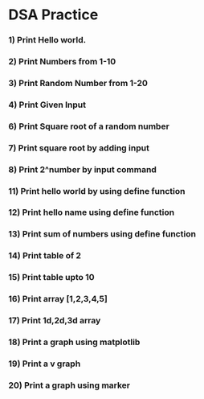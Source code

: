 # DSA Practice

### 1)  Print Hello world.

### 2)  Print Numbers from 1-10

### 3)  Print Random Number from 1-20

### 4)  Print Given Input 

### 6)  Print Square root of  a   random number 

### 7)  Print square root by adding input
 
### 8)  Print 2^number by input command 

### 11) Print hello world by using define function 

### 12) Print hello name using define function

### 13) Print sum of numbers using define function

### 14) Print table of 2

### 15) Print table upto 10

### 16) Print array [1,2,3,4,5]
 
### 17) Print 1d,2d,3d array

### 18) Print a  graph using matplotlib 

### 19) Print a v graph

###  20) Print a graph using marker